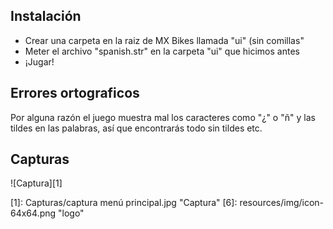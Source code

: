 ## Instalación

* Crear una carpeta en la raiz de MX Bikes llamada "ui" (sin comillas"
* Meter el archivo "spanish.str" en la carpeta "ui" que hicimos antes
* ¡Jugar!

## Errores ortograficos
Por alguna razón el juego muestra mal los caracteres como "¿" o "ñ" y las tildes en las palabras, así que encontrarás todo sin tildes etc.

## Capturas
![Captura][1]

[1]: Capturas/captura menú principal.jpg "Captura"
[6]: resources/img/icon-64x64.png "logo"
